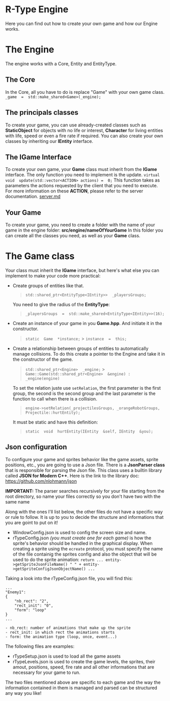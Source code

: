 # R-Type Engine

Here you can find out how to create your own game and how our Engine works.

# The Engine

The engine works with a Core, Entity and EntityType.

## The Core

In the Core, all you have to do is replace "Game" with your own game class.
`_game  =  std::make_shared<Game>(_engine);`

## The principals classes

To create your game, you can use already-created classes such as **StaticObject** for objects with no life or interest, **Character** for living entities with life, speed or even a fire rate if required.
You can also create your own classes by inheriting our **IEntity** interface.

## The IGame Interface

To create your own game, your **Game** class must inherit from the **IGame** interface.
The only function you need to implement is the update.
`virtual  void  update(std::vector<ACTION> actions) =  0;`
This function takes as parameters the actions requested by the client that you need to execute.
For more information on these **ACTION**, please refer to the server documentation.
[server.md](server.md)

## Your Game

To create your game, you need to create a folder with the name of your game in the engine folder:
**src/engine/nameOfYourGame**
In this folder you can create all the classes you need, as well as your **Game** class.

# The Game class

Your class must inherit the **IGame** interface, but here's what else you can implement to make your code more practical:

-   Create groups of entities like that.

    > `std::shared_ptr<EntityType<IEntity>>  _playersGroups;`

    You need to give the radius of the **EntityType**:

    > `_playersGroups  =  std::make_shared<EntityType<IEntity>>(16);`

-   Create an instance of your game in you **Game.hpp**. And initiate it in the constructor.
    > `static  Game  *instance;` > `instance  =  this;`
-   Create a relationship between groups of entities to automatically manage collisions. To do this create a pointer to the Engine and take it in the constructor of the game.

    > `std::shared_ptr<Engine>  _engine;` > `Game::Game(std::shared_ptr<Engine>  &engine) : _engine(engine)`

    To set the relation juste use `setRelation`, the first parameter is the first group, the second is the second group and the last parameter is the function to call when there is a collision.

    > `engine->setRelation(_projectilesGroups, _orangeRobotGroups, Projectile::hurtEntity);`

    It must be static and have this definition:

    > `static  void  hurtEntity(IEntity  &self, IEntity  &you);`

## Json configuration

To configure your game and sprites behavior like the game assets, sprite positions, etc., you are going to use a Json file. There is a **JsonParser class** that is responsible for parsing the Json file. This class uses a builtin library called **JSON for Modern C++**.
Here is the link to the library doc: https://github.com/nlohmann/json

**IMPORTANT:** The parser searches recursively for your file starting from the root directory, so name your files correctly so you don't have two with the same name

Along with the ones I'll list below, the other files do not have a specific way or rule to follow. It is up to you to decide the structure and informations that you are goint to put on it!

-   WindowConfig.json is used to config the screen size and name.
-   rTypeConfig.json _(you must create one for each game)_ is how the sprite's behavior should be handled in the graphical display. When creating a sprite using the `ecreate` protocol, you must specify the name of the file containig the sprites config and also the object that will be used to do the sprite animation:
    `return ... entity->getSpriteJsonFileName() " " + entity->getSpriteConfigJsonObjectName() ...`

Taking a look into the rTypeConfig.json file, you will find this:

    ...
    "Enemy1":
    {
    	"nb_rect": "2",
    	"rect_init": "0",
    	"form": "loop"
    }
    ...

    - nb_rect: number of animations that make up the sprite
    - rect_init: in which rect the animations starts
    - form: the animation type (loop, once, event...)

The following files are examples:

-   rTypeSetup.json is used to load all the game assets
-   rTypeLevels.json is used to create the game levels, the sprites, their amout, positions, speed, fire rate and all other informations that are necessary for your game to run.

The two files mentioned above are specific to each game and the way the information contained in them is managed and parsed can be structured any way you like!

